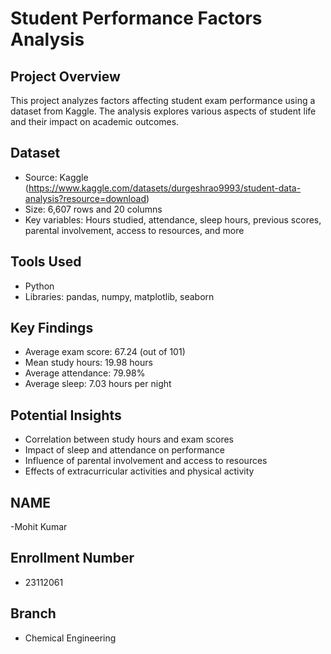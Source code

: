 # Student Performance Factors Analysis

## Project Overview
This project analyzes factors affecting student exam performance using a dataset from Kaggle. The analysis explores various aspects of student life and their impact on academic outcomes.

## Dataset
- Source: Kaggle (https://www.kaggle.com/datasets/durgeshrao9993/student-data-analysis?resource=download)
- Size: 6,607 rows and 20 columns
- Key variables: Hours studied, attendance, sleep hours, previous scores, parental involvement, access to resources, and more

## Tools Used
- Python
- Libraries: pandas, numpy, matplotlib, seaborn

## Key Findings
- Average exam score: 67.24 (out of 101)
- Mean study hours: 19.98 hours
- Average attendance: 79.98%
- Average sleep: 7.03 hours per night

## Potential Insights
- Correlation between study hours and exam scores
- Impact of sleep and attendance on performance
- Influence of parental involvement and access to resources
- Effects of extracurricular activities and physical activity
## NAME 
-Mohit Kumar
## Enrollment Number
- 23112061
## Branch
- Chemical Engineering


